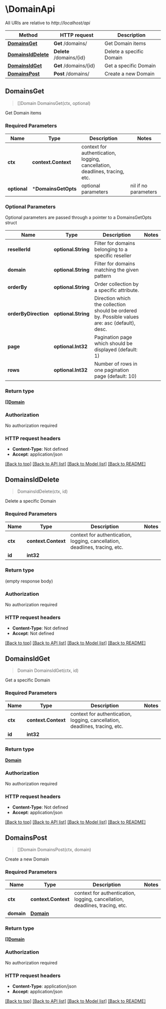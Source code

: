 # \DomainApi

All URIs are relative to *http://localhost/api*

Method | HTTP request | Description
------------- | ------------- | -------------
[**DomainsGet**](DomainApi.md#DomainsGet) | **Get** /domains/ | Get Domain items
[**DomainsIdDelete**](DomainApi.md#DomainsIdDelete) | **Delete** /domains/{id} | Delete a specific Domain
[**DomainsIdGet**](DomainApi.md#DomainsIdGet) | **Get** /domains/{id} | Get a specific Domain
[**DomainsPost**](DomainApi.md#DomainsPost) | **Post** /domains/ | Create a new Domain



## DomainsGet

> []Domain DomainsGet(ctx, optional)

Get Domain items

### Required Parameters


Name | Type | Description  | Notes
------------- | ------------- | ------------- | -------------
**ctx** | **context.Context** | context for authentication, logging, cancellation, deadlines, tracing, etc.
 **optional** | ***DomainsGetOpts** | optional parameters | nil if no parameters

### Optional Parameters

Optional parameters are passed through a pointer to a DomainsGetOpts struct


Name | Type | Description  | Notes
------------- | ------------- | ------------- | -------------
 **resellerId** | **optional.String**| Filter for domains belonging to a specific reseller | 
 **domain** | **optional.String**| Filter for domains matching the given pattern | 
 **orderBy** | **optional.String**| Order collection by a specific attribute. | 
 **orderByDirection** | **optional.String**| Direction which the collection should be ordered by. Possible values are: asc (default), desc. | 
 **page** | **optional.Int32**| Pagination page which should be displayed (default: 1) | 
 **rows** | **optional.Int32**| Number of rows in one pagination page (default: 10) | 

### Return type

[**[]Domain**](Domain.md)

### Authorization

No authorization required

### HTTP request headers

- **Content-Type**: Not defined
- **Accept**: application/json

[[Back to top]](#) [[Back to API list]](../README.md#documentation-for-api-endpoints)
[[Back to Model list]](../README.md#documentation-for-models)
[[Back to README]](../README.md)


## DomainsIdDelete

> DomainsIdDelete(ctx, id)

Delete a specific Domain

### Required Parameters


Name | Type | Description  | Notes
------------- | ------------- | ------------- | -------------
**ctx** | **context.Context** | context for authentication, logging, cancellation, deadlines, tracing, etc.
**id** | **int32**|  | 

### Return type

 (empty response body)

### Authorization

No authorization required

### HTTP request headers

- **Content-Type**: Not defined
- **Accept**: Not defined

[[Back to top]](#) [[Back to API list]](../README.md#documentation-for-api-endpoints)
[[Back to Model list]](../README.md#documentation-for-models)
[[Back to README]](../README.md)


## DomainsIdGet

> Domain DomainsIdGet(ctx, id)

Get a specific Domain

### Required Parameters


Name | Type | Description  | Notes
------------- | ------------- | ------------- | -------------
**ctx** | **context.Context** | context for authentication, logging, cancellation, deadlines, tracing, etc.
**id** | **int32**|  | 

### Return type

[**Domain**](Domain.md)

### Authorization

No authorization required

### HTTP request headers

- **Content-Type**: Not defined
- **Accept**: application/json

[[Back to top]](#) [[Back to API list]](../README.md#documentation-for-api-endpoints)
[[Back to Model list]](../README.md#documentation-for-models)
[[Back to README]](../README.md)


## DomainsPost

> []Domain DomainsPost(ctx, domain)

Create a new Domain

### Required Parameters


Name | Type | Description  | Notes
------------- | ------------- | ------------- | -------------
**ctx** | **context.Context** | context for authentication, logging, cancellation, deadlines, tracing, etc.
**domain** | [**Domain**](Domain.md)|  | 

### Return type

[**[]Domain**](Domain.md)

### Authorization

No authorization required

### HTTP request headers

- **Content-Type**: application/json
- **Accept**: application/json

[[Back to top]](#) [[Back to API list]](../README.md#documentation-for-api-endpoints)
[[Back to Model list]](../README.md#documentation-for-models)
[[Back to README]](../README.md)


